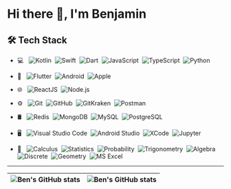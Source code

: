 # Hi there 👋, I'm Benjamin



## 🛠&nbsp;Tech Stack
- 💻 &nbsp;
![Kotlin](https://img.shields.io/badge/-Kotlin-ffffff?style=flat&logo=kotlin&logoColor=A020F0)&nbsp;
![Swift](https://img.shields.io/badge/-Swift-ffffff?style=flat&logo=swift&logoColor=FFA500)&nbsp;
![Dart](https://img.shields.io/badge/-Dart-ffffff?style=flat&logo=dart&logoColor=007ACC)&nbsp;
![JavaScript](https://img.shields.io/badge/-JavaScript-ffffff?style=flat&logo=javascript&logoColor=fad63d)&nbsp;
![TypeScript](https://img.shields.io/badge/-TypeScript-ffffff?style=flat&logo=typescript&logoColor=1a0dab)&nbsp;
![Python](https://img.shields.io/badge/-Python-ffffff?style=flat&logo=python&logoColor=004070)&nbsp;
- 📱 &nbsp;
![Flutter](https://img.shields.io/badge/-Flutter-ffffff?style=flat&logo=flutter&logoColor=007ACC)&nbsp;
![Android](https://img.shields.io/badge/-Android-ffffff?style=flat&logo=android&logoColor=007ACC)&nbsp;
![Apple](https://img.shields.io/badge/-Apple-ffffff?style=flat&logo=apple&logoColor=007ACC)&nbsp;
- 🌐 &nbsp;
![ReactJS](https://img.shields.io/badge/-React-ffffff?style=flat&logo=react&logoColor=007ACC)&nbsp;
![Node.js](https://img.shields.io/badge/-Node.js-ffffff?style=flat&logo=node.js)&nbsp;
- ⚙️ &nbsp;
![Git](https://img.shields.io/badge/-Git-ffffff?style=flat&logo=git)&nbsp;
![GitHub](https://img.shields.io/badge/-GitHub-ffffff?style=flat&logo=github&logoColor=000000)&nbsp;
![GitKraken](https://img.shields.io/badge/-GitKraken-ffffff?style=flat&logo=gitkrakenlogoColor=000000)&nbsp;
![Postman](https://img.shields.io/badge/-Postman-ffffff?style=flat&logo=postman)&nbsp;
- 🛢 &nbsp;
![Redis](https://shields.io/badge/-Redis-ffffff?style=flat&logo=redis)&nbsp;
![MongoDB](https://shields.io/badge/-MongoDB-ffffff?style=flat&logo=mongodb)&nbsp;
![MySQL](https://shields.io/badge/-MySQL-ffffff?style=flat&logo=mysql)&nbsp;
![PostgreSQL](https://shields.io/badge/-PostgreSQL-ffffff?style=flat&logo=postgresql)&nbsp;

- 🖥 &nbsp;
![Visual Studio Code](https://img.shields.io/badge/-Visual%20Studio%20Code-ffffff?style=flat&logo=visual-studio-code&logoColor=007ACC)&nbsp;
![Android  Studio](https://img.shields.io/badge/-Android%20Studio-ffffff?style=flat&logo=android-studio&logoColor=007ACC)&nbsp;
![XCode](https://img.shields.io/badge/-XCode-ffffff?style=flat&logo=xcode&logoColor=007ACC)&nbsp;
![Jupyter](https://img.shields.io/badge/-Jupyter-ffffff?style=flat&logo=jupyter&logoColor=007ACC)&nbsp;

- 🧮 &nbsp;
![Calculus](https://img.shields.io/badge/-📈CalculusI,II,III-ffffff?style=flat&logo=calculus)&nbsp;
![Statistics](https://img.shields.io/badge/-📊Statistics-ffffff?style=flat&logo=statistics)&nbsp;
![Probability](https://img.shields.io/badge/-🎲Probability-ffffff?style=flat&logo=probability)&nbsp;
![Trigonometry](https://img.shields.io/badge/-⦝⦞Trigonometry-ffffff?style=flat&logo=excel)&nbsp;
![Algebra](https://img.shields.io/badge/-√AlgebraI,II-ffffff?style=flat&logo=probability)&nbsp;
![Discrete](https://img.shields.io/badge/-{⊉}Discrete-ffffff?style=flat&logo=discrete)&nbsp;
![Geometry](https://img.shields.io/badge/-📐Geometry-ffffff?style=flat&logo=probability)&nbsp;
![MS Excel](https://img.shields.io/badge/-💹MSExcel-ffffff?style=flat&logo=excel)&nbsp;
<!-- LANGUAGES AND TOOLS -->


---

| <img align="center" src="https://github-readme-stats.vercel.app/api?username=edivri&show_icons=true&include_all_commits=true&hide_border=true" alt="Ben's GitHub stats" /> | <img align="center" src="https://github-readme-stats.vercel.app/api/top-langs/?username=edivri&langs_count=8&layout=compact&hide_border=true" alt="Ben's GitHub stats" /> |
| ------------- | ------------- |
